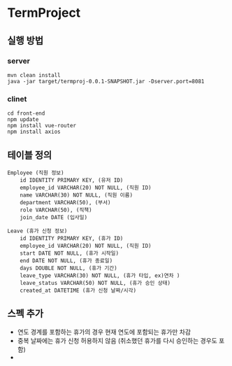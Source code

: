 # TermProject

## 실행 방법
### server
```shell script
mvn clean install
java -jar target/termproj-0.0.1-SNAPSHOT.jar -Dserver.port=8081
```
### clinet
```shell script
cd front-end
npm update
npm install vue-router
npm install axios

```

## 테이블 정의
```
Employee (직원 정보)
    id IDENTITY PRIMARY KEY, (유저 ID)
    employee_id VARCHAR(20) NOT NULL, (직원 ID)
    name VARCHAR(30) NOT NULL, (직원 이름)
    department VARCHAR(50), (부서)
    role VARCHAR(50), (직책)
    join_date DATE (입사일)
```

```
Leave (휴가 신청 정보)
    id IDENTITY PRIMARY KEY, (휴가 ID)
    employee_id VARCHAR(20) NOT NULL, (직원 ID)
    start DATE NOT NULL, (휴가 시작일)
    end DATE NOT NULL, (휴가 종료일)
    days DOUBLE NOT NULL, (휴가 기간)
    leave_type VARCHAR(30) NOT NULL, (휴가 타입, ex)연차 )
    leave_status VARCHAR(50) NOT NULL, (휴가 승인 상태)
    created_at DATETIME (휴가 신청 날짜/시각)
```

## 스펙 추가
- 연도 경계를 포함하는 휴가의 경우 현재 연도에 포함되는 휴가만 차감
- 중복 날짜에는 휴가 신청 허용하지 않음 (취소했던 휴가를 다시 승인하는 경우도 포함)
- 